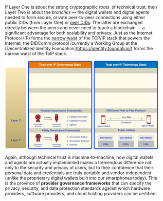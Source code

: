 If Layer One is about the strong cryptographic​ *roots* ​ of technical trust, then Layer Two is about the ​*branches* — the digital wallets and digital agents needed to form secure,
private peer-to-peer connections using either public DIDs (from Layer One) or​ [peer
DIDs​](https://openssi.github.io/peer-did-method-spec/index.html). The latter are exchanged directly between the peers and never need to touch a blockchain — a significant advantage for both scalability and privacy. Just as the Internet Protocol (IP) forms the [narrow waist](<https://www.systemsapproach.org/blog/http-is-the-new-narrow-waist>) of the TCP/IP stack that powers the Internet, the DIDComm protocol (currently a Working Group at the
[Decentralized Identity Foundation]​(https://identity.foundation/) forms the narrow waist of the ToIP stack.

![toip_layer2](../images/toip_layer2.png)

Again, although technical trust is machine-to-machine, how digital wallets and agents
are actually implemented makes a tremendous difference not only to the security and
privacy of users, but to their confidence that their personal data and credentials are truly
portable and vendor-independent (unlike the proprietary digital wallets built into our
smartphones today). This is the province of **provider governance frameworks​** that
can specify the privacy, security, and data protection standards against which hardware
providers, software providers, and cloud hosting providers can be certified.